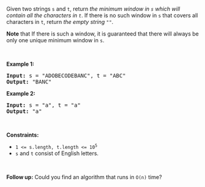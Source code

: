 <div><p>Given two strings <code>s</code> and <code>t</code>, return <em>the minimum window in <code>s</code> which will contain all the characters in <code>t</code></em>. If there is no such window in <code>s</code> that covers all characters in <code>t</code>, return <em>the empty string <code>""</code></em>.</p>

<p><strong>Note</strong> that If there is such a window, it is&nbsp;guaranteed that there will always be only one unique minimum window in <code>s</code>.</p>

<p>&nbsp;</p>
<p><strong>Example 1:</strong></p>
<pre><strong>Input:</strong> s = "ADOBECODEBANC", t = "ABC"
<strong>Output:</strong> "BANC"
</pre><p><strong>Example 2:</strong></p>
<pre><strong>Input:</strong> s = "a", t = "a"
<strong>Output:</strong> "a"
</pre>
<p>&nbsp;</p>
<p><strong>Constraints:</strong></p>

<ul>
	<li><code>1 &lt;= s.length, t.length &lt;= 10<sup>5</sup></code></li>
	<li><code>s</code> and <code>t</code> consist of English letters.</li>
</ul>

<p>&nbsp;</p>
<strong>Follow up:</strong> Could you find an algorithm that runs in <code>O(n)</code> time?</div>